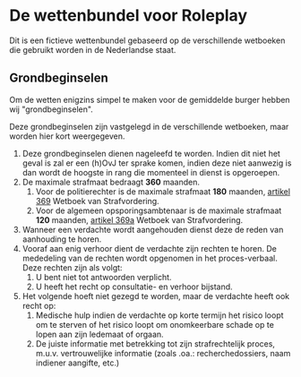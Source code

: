 # De wettenbundel voor Roleplay

Dit is een fictieve wettenbundel gebaseerd op de verschillende wetboeken die gebruikt worden in de Nederlandse staat.

## Grondbeginselen

Om de wetten enigzins simpel te maken voor de gemiddelde burger hebben wij "grondbeginselen".

Deze grondbeginselen zijn vastgelegd in de verschillende wetboeken, maar worden hier kort weergegeven.

1. Deze grondbeginselen dienen nageleefd te worden. Indien dit niet het geval is zal er een (h)OvJ ter sprake komen, indien deze niet aanwezig is dan wordt de hoogste in rang die momenteel in dienst is opgeroepen.
2. De maximale strafmaat bedraagt **360** maanden.
    1. Voor de politierechter is de maximale strafmaat **180** maanden, [artikel 369](./wetboek-van-strafvordering.md#artikel-369-wvsv-maximumstraf-verwijzing-naar-meervoudige-kamer) Wetboek van Strafvordering.
    2. Voor de algemeen opsporingsambtenaar is de maximale strafmaat **120** maanden, [artikel 369a](./wetboek-van-strafvordering.md#artikel-369a-wvsv-maximumstraf-opsporingsambtenaar) Wetboek van Strafvordering.
3. Wanneer een verdachte wordt aangehouden dienst deze de reden van aanhouding te horen.
4. Vooraf aan enig verhoor dient de verdachte zijn rechten te horen. De mededeling van de rechten wordt opgenomen in het proces-verbaal. Deze rechten zijn als volgt:
    1. U bent niet tot antwoorden verplicht.
    2. U heeft het recht op consultatie- en verhoor bijstand.
5. Het volgende hoeft niet gezegd te worden, maar de verdachte heeft ook recht op:
    1. Medische hulp indien de verdachte op korte termijn het risico loopt om te sterven of het risico loopt om onomkeerbare schade op te lopen aan zijn ledemaat of orgaan.
    2. De juiste informatie met betrekking tot zijn strafrechtelijk proces, m.u.v. vertrouwelijke informatie (zoals .oa.: recherchedossiers, naam indiener aangifte, etc.)
